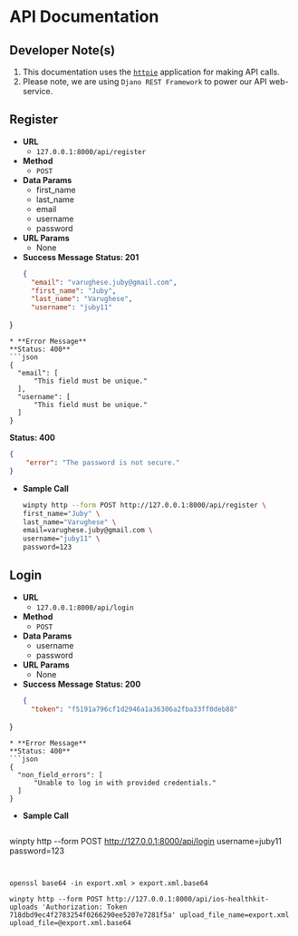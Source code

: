 # API Documentation
## Developer Note(s)
1. This documentation uses the [``httpie``](https://httpie.org/) application for making API calls.
2. Please note, we are using ``Djano REST Framework`` to power our API web-service.
## Register
* **URL**
  * ``127.0.0.1:8000/api/register``
* **Method**
  * ``POST``
* **Data Params**
  * first_name
  * last_name
  * email
  * username
  * password
* **URL Params**
  * None
* **Success Message**
  **Status: 201**
  ```json
  {
    "email": "varughese.juby@gmail.com",
    "first_name": "Juby",
    "last_name": "Varughese",
    "username": "juby11"
}

  ```
* **Error Message**
  **Status: 400**
  ```json
  {
    "email": [
        "This field must be unique."
    ],
    "username": [
        "This field must be unique."
    ]
}

  ```
  **Status: 400**
  ```json
  {
      "error": "The password is not secure."
  }
  ```
* **Sample Call**
  ```bash
  winpty http --form POST http://127.0.0.1:8000/api/register \
  first_name="Juby" \
  last_name="Varughese" \
  email=varughese.juby@gmail.com \
  username="juby11" \
  password=123
  ```
## Login
* **URL**
  * ``127.0.0.1:8000/api/login``
* **Method**
  * ``POST``
* **Data Params**
  * username
  * password
* **URL Params**
  * None
* **Success Message**
  **Status: 200**
  ```json
  {
    "token": "f5191a796cf1d2946a1a36306a2fba33ff0deb88"
 }
  ```
* **Error Message**
  **Status: 400**
  ```json
  {
    "non_field_errors": [
        "Unable to log in with provided credentials."
    ]
}
```
* **Sample Call**
  ```bash
winpty http --form POST http://127.0.0.1:8000/api/login username=juby11   password=123
  ```


openssl base64 -in export.xml > export.xml.base64

winpty http --form POST http://127.0.0.1:8000/api/ios-healthkit-uploads 'Authorization: Token 718dbd9ec4f2783254f0266290ee5207e7281f5a' upload_file_name=export.xml upload_file=@export.xml.base64
